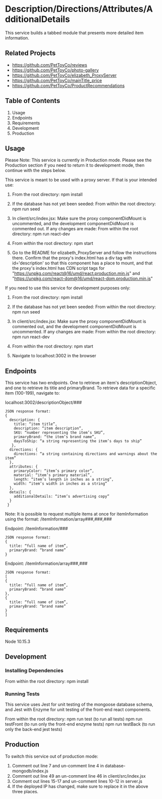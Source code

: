 # Description/Directions/Attributes/AdditionalDetails

This service builds a tabbed module that presents more detailed item information.

## Related Projects
- https://github.com/PetToyCo/reviews
- https://github.com/PetToyCo/photo-gallery
- https://github.com/PetToyCo/elizabeth_ProxyServer
- https://github.com/PetToyCo/mainTitle_price
- https://github.com/PetToyCo/ProductRecommendations

## Table of Contents
  1. Usage
  2. Endpoints
  3. Requirements
  4. Development
  5. Production

## Usage
Please Note: This service is currently in Production mode. Please see the Production section if you need to return it to development mode, then continue with the steps below.

This service is meant to be used with a proxy server. If that is your intended use:
1. From the root directory:
npm install

2. If the database has not yet been seeded:
From within the root directory:
npm run seed

3. In client/src/index.jsx:
Make sure the proxy componentDidMount is uncommented, and the development componentDidMount is commented out. If any changes are made:
From within the root directory:
npm run react-dev

4. From within the root directory:
npm start

5. Go to the README for elizabeth_ProxyServer and follow the instructions there. Confirm that the proxy's index.html has a div tag with id='description' so that this component has a place to mount, and that the proxy's index.html has CDN script tags for "https://unpkg.com/react@16/umd/react.production.min.js" and "https://unpkg.com/react-dom@16/umd/react-dom.production.min.js"



If you need to use this service for development purposes only:
1. From the root directory:
npm install

2. If the database has not yet been seeded:
From within the root directory:
npm run seed

3. In client/src/index.jsx:
Make sure the proxy componentDidMount is commented out, and the development componentDidMount is uncommented. If any changes are made:
From within the root directory:
npm run react-dev

4. From within the root directory:
npm start

5. Navigate to localhost:3002 in the browser


## Endpoints
This service has two endpoints. One to retrieve an item's descriptionObject, and one to retrieve its title and primaryBrand. To retrieve data for a specific item (100-199), navigate to:

localhost:3002/descriptionObject/### 
```
JSON response format:
{
  description: {
    title: “item title”,
    description: “item description”,
    SKU: “number representing the item’s SKU”,
    primaryBrand: “the item’s brand name”,
    daysToShip: “a string representing the item’s days to ship”
   },
  directions: {
    directions: “a string containing directions and warnings about the item”
  },
  attributes: {
    primaryColor: “item’s primary color”,
    material: “item’s primary material”,
    length: “item’s length in inches as a string”,
    width: “item’s width in inches as a string”
  },
  details: {
    additionalDetails: “item’s advertising copy”
  }
 }
```

Note: It is possible to request multiple items at once for itemInformation using the format: /itemInformation/array###,###,###

Endpoint: /itemInformation/###
```
JSON response format:
{
  title: “full name of item”,
  primaryBrand: “brand name”
}
```

Endpoint: /itemInformation/array###,###
```
JSON response format:
[
{
  title: “full name of item”,
  primaryBrand: “brand name”
},
{
  title: “full name of item”,
  primaryBrand: “brand name”
}
]
```

## Requirements
Node 10.15.3

## Development
### Installing Dependencies
From within the root directory:
npm install

### Running Tests
This service uses Jest for unit testing of the mongoose database schema, and Jest with Enzyme for unit testing of the front-end react components.

From within the root directory:
npm run test (to run all tests)
npm run testFront (to run only the front-end enzyme tests)
npm run testBack (to run only the back-end jest tests)

## Production
To switch this service out of production mode:
1. Comment out line 7 and un-comment line 4 in database-mongodb/index.js
2. Comment out line 49 an un-comment line 46 in client/src/index.jsx
3. Comment out lines 15-17 and un-comment lines 10-12 in server.js
4. If the deployed IP has changed, make sure to replace it in the above three places.
